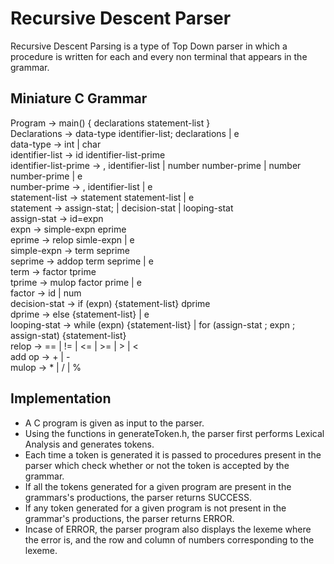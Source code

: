 # Recursive Descent Parser
Recursive Descent Parsing is a type of Top Down parser in which a procedure is written for each and every non terminal that appears in the grammar. 

## Miniature C Grammar
Program -> main() { declarations statement-list } <br/>
Declarations -> data-type identifier-list; declarations | e <br/>
data-type -> int | char <br/>
identifier-list -> id identifier-list-prime <br/>
identifier-list-prime -> , identifier-list | number number-prime | number number-prime | e <br/>
number-prime -> , identifier-list | e <br/>
statement-list -> statement statement-list | e <br/>
statement -> assign-stat; | decision-stat | looping-stat <br/>
assign-stat -> id=expn <br/>
expn -> simple-expn eprime <br/>
eprime -> relop simle-expn | e <br/>
simple-expn -> term seprime <br/>
seprime -> addop term seprime | e <br/>
term -> factor tprime <br/>
tprime -> mulop factor prime | e <br/>
factor -> id | num <br/>
decision-stat -> if (expn) {statement-list} dprime <br/>
dprime -> else {statement-list} | e <br/>
looping-stat -> while (expn) {statement-list} | for (assign-stat ; expn ; assign-stat) {statement-list} <br/>
relop -> == | != | <= | >= | > | < <br/>
add op -> + | - <br/>
mulop -> * | / | % <br/>

## Implementation 
* A C program is given as input to the parser. 
* Using the functions in generateToken.h, the parser first performs Lexical Analysis and generates tokens.
* Each time a token is generated it is passed to procedures present in the parser which check whether or not the token is accepted by the grammar.
* If all the tokens generated for a given program are present in the grammars's productions, the parser returns SUCCESS.
* If any token generated for a given program is not present in the grammar's productions, the parser returns ERROR.
* Incase of ERROR, the parser program also displays the lexeme where the error is, and the row and column of numbers corresponding to the lexeme.





